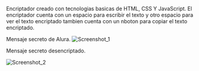 Encriptador creado con tecnologias basicas de HTML, CSS Y JavaScript.
El encriptador cuenta con un espacio para escribir el texto y 
otro espacio para ver el texto encriptado
tambien cuenta con un nboton para copiar el texto encriptado.

Mensaje secreto de Alura.
![Screenshot_1](https://github.com/user-attachments/assets/5deb7782-2d6f-4720-8b46-69922fd391e1)

Mensaje secreto desencriptado.

![Screenshot_2](https://github.com/user-attachments/assets/7482dbaf-3bfd-4a57-8453-72656ee493a4)

